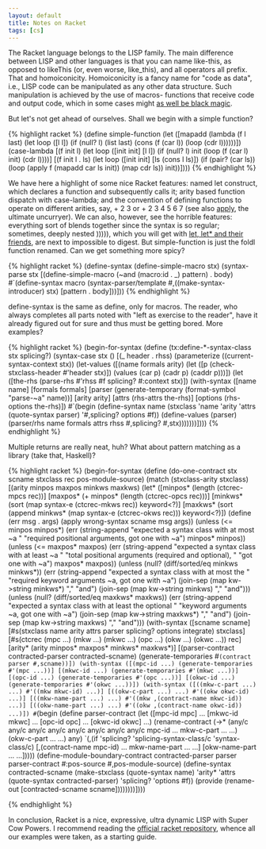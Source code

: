 ```yaml
---
layout: default
title: Notes on Racket
tags: [cs]
---
```


The Racket language belongs to the LISP family. The main difference between LISP and other languages is that you can name like-this, as opposed to likeThis (or, even worse, like_this), and all operators all prefix. That and homoiconicity. Homoiconicity is a fancy name for "code as data", i.e., LISP code can be manipulated as any other data structure. Such manipulation is achieved by the use of macros- functions that receive code and output code, which in some cases might [as well be black magic](http://www.greghendershott.com/fear-of-macros/).

But let's not get ahead of ourselves. Shall we begin with a simple function?

{% highlight racket %}
(define simple-function
  (let ([mapadd (lambda (f l last)
                  (let loop ([l l])
                    (if (null? l)
                      (list last)
                      (cons (f (car l)) (loop (cdr l))))))])
    (case-lambda
      [(f init l)
       (let loop ([init init]
                  [l l])
         (if (null? l)
           init
           (loop (f (car l) init) (cdr l))))]
      [(f init l . ls)
       (let loop ([init init]
                  [ls (cons l ls)])
         (if (pair? (car ls))
           (loop (apply f (mapadd car ls init)) (map cdr ls))
           init))])))
{% endhighlight %}

We have here a highlight of some nice Racket features: named let construct, which declares a function and subsequently calls it; arity based function dispatch with case-lambda; and the convention of defining functions to operate on different arities, say, + 2 3 or + 2 3 4 5 6 7 (see also [apply](https://docs.racket-lang.org/reference/procedures.html#%28def._%28%28lib._racket%2Fprivate%2Fbase..rkt%29._apply%29%29), the ultimate uncurryer). We can also, however, see the horrible features: everything sort of blends together since the syntax is so regular; sometimes, deeply nested ))))), which you will get with [let, let* and their friends](https://docs.racket-lang.org/reference/let.html), are next to impossible to digest. But simple-function is just the foldl function renamed. Can we get something more spicy?

{% highlight racket %}
(define-syntax (define-simple-macro stx)
  (syntax-parse stx
    [(define-simple-macro (~and (macro:id . _) pattern) . body)
     #`(define-syntax macro
         (syntax-parser/template
          #,((make-syntax-introducer) stx)
          [pattern . body]))]))
{% endhighlight %}

define-syntax is the same as define, only for macros. The reader, who always completes all parts noted with "left as exercise to the reader", have it already figured out for sure and thus must be getting bored. More examples?

{% highlight racket %}
(begin-for-syntax
 (define (tx:define-*-syntax-class stx splicing?)
   (syntax-case stx ()
     [(_ header . rhss)
      (parameterize ((current-syntax-context stx))
        (let-values ([(name formals arity)
                      (let ([p (check-stxclass-header #'header stx)])
                        (values (car p) (cadr p) (caddr p)))])
          (let ([the-rhs (parse-rhs #'rhss #f splicing? #:context stx)])
            (with-syntax ([name name]
                          [formals formals]
                          [parser (generate-temporary (format-symbol "parse-~a" name))]
                          [arity arity]
                          [attrs (rhs-attrs the-rhs)]
                          [options (rhs-options the-rhs)])
              #`(begin (define-syntax name
                         (stxclass 'name 'arity
                                   'attrs
                                   (quote-syntax parser)
                                   '#,splicing?
                                   options
                                   #f))
                       (define-values (parser)
                         (parser/rhs name formals attrs rhss #,splicing? #,stx)))))))])))
{% endhighlight %}

Multiple returns are really neat, huh? What about pattern matching as a library (take that, Haskell)?

{% highlight racket %}
(begin-for-syntax
 (define (do-one-contract stx scname stxclass rec pos-module-source)
   (match (stxclass-arity stxclass)
     [(arity minpos maxpos minkws maxkws)
      (let* ([minpos* (length (ctcrec-mpcs rec))]
             [maxpos* (+ minpos* (length (ctcrec-opcs rec)))]
             [minkws* (sort (map syntax-e (ctcrec-mkws rec)) keyword<?)]
             [maxkws* (sort (append minkws* (map syntax-e (ctcrec-okws rec))) keyword<?)])
        (define (err msg . args)
          (apply wrong-syntax scname msg args))
        (unless (<= minpos minpos*)
          (err (string-append "expected a syntax class with at most ~a "
                              "required positional arguments, got one with ~a")
               minpos* minpos))
        (unless (<= maxpos* maxpos)
          (err (string-append "expected a syntax class with at least ~a "
                              "total positional arguments (required and optional), "
                              "got one with ~a")
               maxpos* maxpos))
        (unless (null? (diff/sorted/eq minkws minkws*))
          (err (string-append "expected a syntax class with at most the "
                              "required keyword arguments ~a, got one with ~a")
               (join-sep (map kw->string minkws*) "," "and")
               (join-sep (map kw->string minkws) "," "and")))
        (unless (null? (diff/sorted/eq maxkws* maxkws))
          (err (string-append "expected a syntax class with at least the optional "
                              "keyword arguments ~a, got one with ~a")
               (join-sep (map kw->string maxkws*) "," "and")
               (join-sep (map kw->string maxkws) "," "and")))
        (with-syntax ([scname scname]
                      [#s(stxclass name arity attrs parser splicing? options integrate)
                       stxclass]
                      [#s(ctcrec (mpc ...) (mkw ...) (mkwc ...)
                                 (opc ...) (okw ...) (okwc ...))
                       rec]
                      [arity* (arity minpos* maxpos* minkws* maxkws*)]
                      [(parser-contract contracted-parser contracted-scname)
                       (generate-temporaries #`(contract parser #,scname))])
          (with-syntax ([(mpc-id ...) (generate-temporaries #'(mpc ...))]
                        [(mkwc-id ...) (generate-temporaries #'(mkwc ...))]
                        [(opc-id ...) (generate-temporaries #'(opc ...))]
                        [(okwc-id ...) (generate-temporaries #'(okwc ...))])
            (with-syntax ([((mkw-c-part ...) ...) #'((mkw mkwc-id) ...)]
                          [((okw-c-part ...) ...) #'((okw okwc-id) ...)]
                          [((mkw-name-part ...) ...) #'((mkw ,(contract-name mkwc-id)) ...)]
                          [((okw-name-part ...) ...) #'((okw ,(contract-name okwc-id)) ...)])
              #`(begin
                  (define parser-contract
                    (let ([mpc-id mpc] ...
                          [mkwc-id mkwc] ...
                          [opc-id opc] ...
                          [okwc-id okwc] ...)
                      (rename-contract
                       (->* (any/c any/c any/c any/c any/c any/c any/c any/c
                             mpc-id ... mkw-c-part ... ...)
                            (okw-c-part ... ...)
                            any)
                       `(,(if 'splicing? 'splicing-syntax-class/c 'syntax-class/c)
                         [,(contract-name mpc-id) ... mkw-name-part ... ...]
                         [okw-name-part ... ...]))))
                  (define-module-boundary-contract contracted-parser
                    parser parser-contract #:pos-source #,pos-module-source)
                  (define-syntax contracted-scname
                    (make-stxclass
                     (quote-syntax name)
                     'arity*
                     'attrs
                     (quote-syntax contracted-parser)
                     'splicing?
                     'options
                     #f))
                  (provide (rename-out [contracted-scname scname])))))))])))

{% endhighlight %}

In conclusion, Racket is a nice, expressive, ultra dynamic LISP with Super Cow Powers. I recommend reading the [official racket repository](https://github.com/racket/racket/), whence all our examples were taken, as a starting guide.
